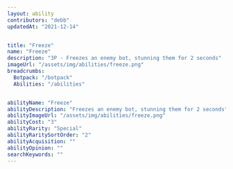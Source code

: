 ```yaml
---
layout: ability
contributors: "debb"
updatedAt: "2021-12-14"


title: "Freeze"
name: "Freeze"
description: "3P - Freezes an enemy bot, stunning them for 2 seconds"
imageUrl: "/assets/img/abilities/freeze.png"
breadcrumbs:
  Botpack: "/botpack"
  Abilities: "/abilities"


abilityName: "Freeze"
abilityDescription: "Freezes an enemy bot, stunning them for 2 seconds"
abilityImageUrl: "/assets/img/abilities/freeze.png"
abilityCost: "3"
abilityRarity: "Special"
abilityRaritySortOrder: "2"
abilityAcquisition: ""
abilityOpinion: ""
searchKeywords: ""
---
```



